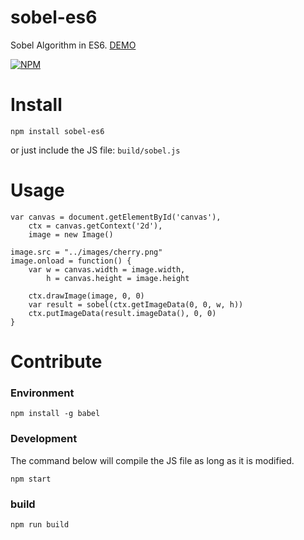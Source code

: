 # sobel-es6

Sobel Algorithm in ES6. [DEMO](./examples/index.html)

[![NPM](https://nodei.co/npm/sobel-es6.png)](https://nodei.co/npm/sobel-es6)

# Install

```
npm install sobel-es6
```

or just include the JS file: `build/sobel.js`

# Usage

```
var canvas = document.getElementById('canvas'),
    ctx = canvas.getContext('2d'),
    image = new Image()

image.src = "../images/cherry.png"
image.onload = function() {
    var w = canvas.width = image.width,
        h = canvas.height = image.height

    ctx.drawImage(image, 0, 0)
    var result = sobel(ctx.getImageData(0, 0, w, h))
    ctx.putImageData(result.imageData(), 0, 0)
}
```

# Contribute

### Environment

```
npm install -g babel
```

### Development

The command below will compile the JS file as long as it is modified.

```
npm start
```

### build

```
npm run build
```

